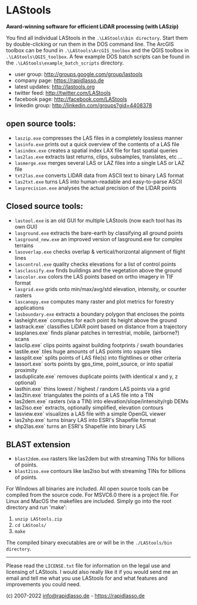 # LAStools

**Award-winning software for efficient LiDAR processing (with LASzip)**

You find all individual LAStools in the `.\LAStools\bin directory`. Start
them by double-clicking or run them in the DOS command line. The ArcGIS
toolbox can be found in `.\LAStools\ArcGIS_toolbox` and the QGIS toolbox
in `.\LAStools\QGIS_toolbox`. A few example DOS batch scripts can be found
in the `.\LAStools\example_batch_scripts` directory.

* user group:      http://groups.google.com/group/lastools
* company page:    https://rapidlasso.de
* latest updates:  http://lastools.org
* twitter feed:    http://twitter.com/LAStools
* facebook page:   http://facebook.com/LAStools
* linkedin group:  http://linkedin.com/groups?gid=4408378

## open source tools:

* `laszip.exe` compresses the LAS files in a completely lossless manner
* `lasinfo.exe` prints out a quick overview of the contents of a LAS file
* `lasindex.exe` creates a spatial index LAX file for fast spatial queries
* `las2las.exe` extracts last returns, clips, subsamples, translates, etc ...
* `lasmerge.exe` merges several LAS or LAZ files into a single LAS or LAZ file
* `txt2las.exe` converts LIDAR data from ASCII text to binary LAS format
* `las2txt.exe` turns LAS into human-readable and easy-to-parse ASCII
* `lasprecision.exe` analyses the actual precision of the LIDAR points

## Closed source tools:

* `lastool.exe` is an old GUI for multiple LAStools (now each tool has its own GUI)
* `lasground.exe` extracts the bare-earth by classifying all ground points
* `lasground_new.exe` an improved version of lasground.exe for complex terrains
* `lasoverlap.exe` checks overlap & vertical/horizontal alignment of flight lines
* `lascontrol.exe` quality checks elevations for a list of control points 
* `lasclassify.exe` finds buildings and the vegetation above the ground
* `lascolor.exe` colors the LAS points based on ortho imagery in TIF format 
* `lasgrid.exe` grids onto min/max/avg/std elevation, intensity, or counter rasters
* `lascanopy.exe` computes many raster and plot metrics for forestry applications
* `lasboundary.exe` extracts a boundary polygon that encloses the points
* lasheight.exe` computes for each point its height above the ground
* lastrack.exe` classifies LiDAR point based on distance from a trajectory
* lasplanes.exe` finds planar patches in terrestrial, mobile, (airborne?) scans 
* lasclip.exe` clips points against building footprints / swath boundaries
* lastile.exe` tiles huge amounts of LAS points into square tiles
* lassplit.exe` splits points of LAS file(s) into flightlines or other criteria
* lassort.exe` sorts points by gps_time, point_source, or into spatial proximity
* lasduplicate.exe` removes duplicate points (with identical x and y, z optional) 
* lasthin.exe` thins lowest / highest / random LAS points via a grid
* las2tin.exe` triangulates the points of a LAS file into a TIN
* las2dem.exe` rasters (via a TIN) into elevation/slope/intensity/rgb DEMs
* las2iso.exe` extracts, optionally simplified, elevation contours
* lasview.exe` visualizes a LAS file with a simple OpenGL viewer
* las2shp.exe` turns binary LAS into ESRI's Shapefile format
* shp2las.exe` turns an ESRI's Shapefile into binary LAS

## BLAST extension

* `blast2dem.exe` rasters like las2dem but with streaming TINs for billions of points. 
* `blast2iso.exe` contours like las2iso but with streaming TINs for billions of points. 

For Windows all binaries are included. All open source tools can be compiled
from the source code. For MSVC6.0 there is a project file. For Linux and MacOS
the makefiles are included. Simply go into the root directory and run 'make':

1. `unzip LAStools.zip`
2. `cd LAStools/`
3. `make`

The compiled binary executables are or will be in the `./LAStools/bin directory`.

---

Please read the `LICENSE.txt` file for information on the legal use and licensing
of LAStools. I would also really like it if you would send me an email and tell me
what you use LAStools for and what features and improvements you could need. 

(c) 2007-2022 info@rapidlasso.de - https://rapidlasso.de
